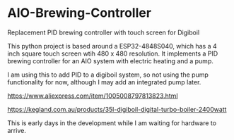 # AIO-Brewing-Controller
Replacement PID brewing controller with touch screen for Digiboil

This python project is based around a ESP32-4848S040, which has a 4 inch square 
touch screen wtih 480 x 480 resolution.  It implements a PID brewing controller 
for an AIO system with electric heating and a pump.

I am using this to add PID to a digiboil system, so not using the pump functionality
for now, although I may add an integrated pump later.

https://www.aliexpress.com/item/1005008797813823.html

https://kegland.com.au/products/35l-digiboil-digital-turbo-boiler-2400watt

This is early days in the development while I am waiting for hardware to arrive.

